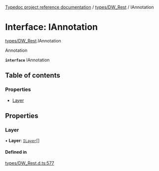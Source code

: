 [Typedoc project reference documentation](../README.md) / [types/DW_Rest](../modules/types_dw_rest.md) / IAnnotation

# Interface: IAnnotation

[types/DW_Rest](../modules/types_dw_rest.md).IAnnotation

Annotation

**`interface`** IAnnotation

## Table of contents

### Properties

- [Layer](types_dw_rest.iannotation.md#layer)

## Properties

### Layer

• **Layer**: [`ILayer`](types_dw_rest.ilayer.md)[]

#### Defined in

[types/DW_Rest.d.ts:577](https://github.com/DocuWare/REST-Sample-TS/blob/828b3d4/src/types/DW_Rest.d.ts#L577)
